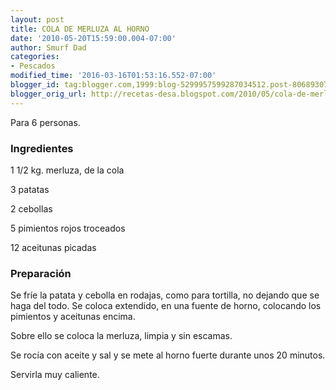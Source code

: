```yaml
---
layout: post
title: COLA DE MERLUZA AL HORNO
date: '2010-05-20T15:59:00.004-07:00'
author: Smurf Dad
categories:
- Pescados
modified_time: '2016-03-16T01:53:16.552-07:00'
blogger_id: tag:blogger.com,1999:blog-5299957599287034512.post-80689307489637090
blogger_orig_url: http://recetas-desa.blogspot.com/2010/05/cola-de-merluza-al-horno.html
---
```


Para 6 personas.

<h3>Ingredientes</h3>

1 1/2 kg. merluza, de la cola

3 patatas

2 cebollas

5 pimientos rojos troceados

12 aceitunas picadas

<h3>Preparaci&oacute;n</h3>

Se fr&iacute;e la patata y cebolla en rodajas, como para tortilla, no dejando que se haga del todo. Se coloca extendido, en una fuente de horno, colocando los pimientos y aceitunas encima.

Sobre ello se coloca la merluza, limpia y sin escamas.

Se roc&iacute;a con aceite y sal y se  mete al horno fuerte  durante unos 20 minutos.

Servirla muy caliente.

